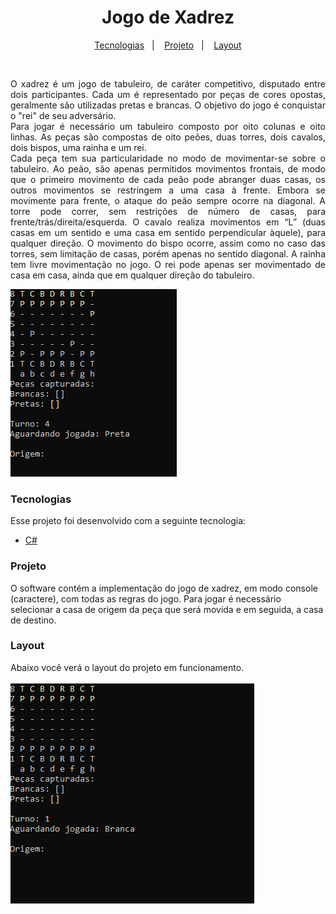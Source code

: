 <h1 align="center">Jogo de Xadrez</h1>
<p align="center">
  <a href="#tecnologias">Tecnologias</a>&nbsp;&nbsp;&nbsp;|&nbsp;&nbsp;&nbsp;
  <a href="#projeto">Projeto</a>&nbsp;&nbsp;&nbsp;|&nbsp;&nbsp;&nbsp;
  <a href="#layout">Layout</a>
</p>
<br/>
<p align="justify"> O xadrez é um jogo de tabuleiro, de caráter competitivo, disputado entre dois participantes. Cada um é representado por peças de cores opostas, geralmente são utilizadas pretas e brancas. O objetivo do jogo é conquistar o "rei" de seu adversário.
<br/>
  Para jogar é necessário um tabuleiro composto por oito colunas e oito linhas. As peças são compostas de oito peões, duas torres, dois cavalos, dois bispos, uma rainha e um rei.
<br/>
  Cada peça tem sua particularidade no modo de movimentar-se sobre o tabuleiro. Ao peão, são apenas permitidos movimentos frontais, de modo que o primeiro movimento de cada peão pode abranger duas casas, os outros movimentos se restringem a uma casa à frente. Embora se movimente para frente, o ataque do peão sempre ocorre na diagonal. A torre pode correr, sem restrições de número de casas, para frente/trás/direita/esquerda. O cavalo realiza movimentos em “L” (duas casas em um sentido e uma casa em sentido perpendicular àquele), para qualquer direção. O movimento do bispo ocorre, assim como no caso das torres, sem limitação de casas, porém apenas no sentido diagonal. A rainha tem livre movimentação no jogo. O rei pode apenas ser movimentado de casa em casa, ainda que em qualquer direção do tabuleiro.
</p>
<img src="https://github.com/ronaldops06/xadrez-console/blob/master/.github/xadrez.png" />
<h3 align="left">Tecnologias</h3>
Esse projeto foi desenvolvido com a seguinte tecnologia:
<ul>
<li><a href="https://docs.microsoft.com/pt-br/dotnet/csharp/getting-started/introduction-to-the-csharp-language-and-the-net-framework">C#</a></li>
</ul>
<h3 align="left">Projeto</h3>
O software contém a implementação do jogo de xadrez, em modo console (caractere), com todas as regras do jogo. Para jogar é necessário selecionar a casa de origem da peça que será movida e em seguida, a casa de destino.
<h3 align="left">Layout</h3>
Abaixo você verá o layout do projeto em funcionamento.<br/><br/>
<img src="https://github.com/ronaldops06/xadrez-console/blob/master/.github/xadrez.gif" />
